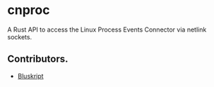 # cnproc

A Rust API to access the Linux Process Events Connector via netlink sockets.


## Contributors.

- [Bluskript](https://github.com/Bluskript)
